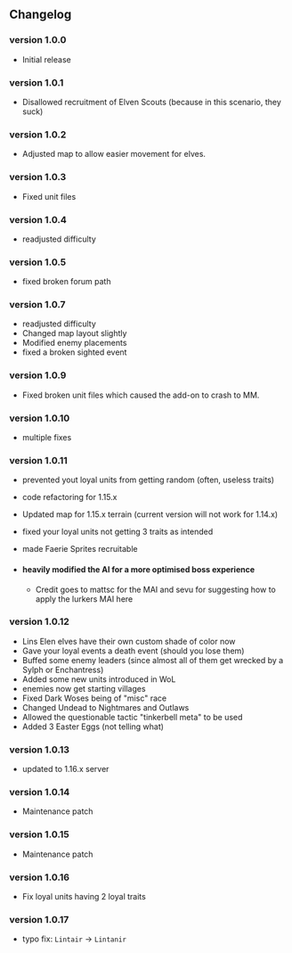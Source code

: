 ## Changelog

### version 1.0.0

- Initial release

### version 1.0.1

- Disallowed recruitment of Elven Scouts (because in this scenario, they suck)

### version 1.0.2

- Adjusted map to allow easier movement for elves.

### version 1.0.3

- Fixed unit files

### version 1.0.4

- readjusted difficulty

### version 1.0.5

- fixed broken forum path

### version 1.0.7

- readjusted difficulty
- Changed map layout slightly
- Modified enemy placements
- fixed a broken sighted event

### version 1.0.9

- Fixed broken unit files which caused the add-on to crash to MM.

### version 1.0.10

- multiple fixes

### version 1.0.11

- prevented yout loyal units from getting random (often, useless traits)
- code refactoring for 1.15.x
- Updated map for 1.15.x terrain (current version will not work for 1.14.x)
- fixed your loyal units not getting 3 traits as intended
- made Faerie Sprites recruitable

- #### heavily modified the AI for a more optimised boss experience

  - Credit goes to mattsc for the MAI and sevu for suggesting how to apply the lurkers MAI here

### version 1.0.12

- Lins Elen elves have their own custom shade of color now
- Gave your loyal events a death event (should you lose them)
- Buffed some enemy leaders (since almost all of them get wrecked by a Sylph or Enchantress)
- Added some new units introduced in WoL
- enemies now get starting villages
- Fixed Dark Woses being of "misc" race
- Changed Undead to Nightmares and Outlaws
- Allowed the questionable tactic "tinkerbell meta" to be used
- Added 3 Easter Eggs (not telling what)

### version 1.0.13

- updated to 1.16.x server

### version 1.0.14

- Maintenance patch

### version 1.0.15

- Maintenance patch

### version 1.0.16

- Fix loyal units having 2 loyal traits

### version 1.0.17

- typo fix: `Lintair` -> `Lintanir`
